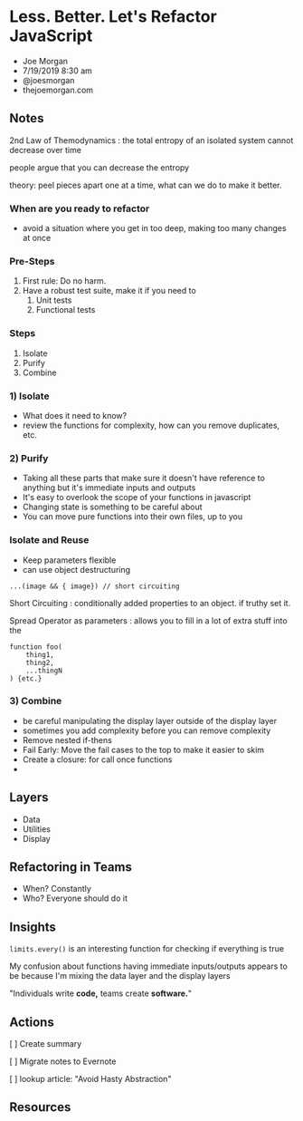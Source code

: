 # Less. Better. Let's Refactor JavaScript

* Joe Morgan
* 7/19/2019 8:30 am
* @joesmorgan
* thejoemorgan.com

<!-- Summary: -->

## Notes
2nd Law of Themodynamics
: the total entropy of an isolated system cannot decrease over time

people argue that you can decrease the entropy

theory: 
peel pieces apart one at a time, what can we do to make it better.

### When are you ready to refactor
* avoid a situation where you get in too deep, making too many changes at once

### Pre-Steps
1. First rule: Do no harm.
1. Have a robust test suite, make it if you need to
    1. Unit tests
    1. Functional tests

### Steps
1. Isolate
1. Purify
1. Combine

### 1) Isolate
* What does it need to know?
* review the functions for complexity, how can you remove duplicates, etc.

### 2) Purify
* Taking all these parts that make sure it doesn't have reference to anything but it's immediate inputs and outputs
* It's easy to overlook the scope of your functions in javascript
* Changing state is something to be careful about
* You can move pure functions into their own files, up to you

### Isolate and Reuse
* Keep parameters flexible
* can use object destructuring
```
...(image && { image}) // short circuiting
```
Short Circuiting
: conditionally added properties to an object. if truthy set it.

Spread Operator as parameters
: allows you to fill in a lot of extra stuff into the 
```
function foo(
    thing1,
    thing2,
    ...thingN
) {etc.}
```

### 3) Combine
* be careful manipulating the display layer outside of the display layer
* sometimes you add complexity before you can remove complexity
* Remove nested if-thens
* Fail Early: Move the fail cases to the top to make it easier to skim
* Create a closure: for call once functions
* 

## Layers
* Data
* Utilities
* Display

## Refactoring in Teams
* When? Constantly
* Who? Everyone should do it

## Insights
`limits.every()` is an interesting function for checking if everything is true

My confusion about functions having immediate inputs/outputs appears to be because I'm mixing the data layer and the display layers

"Individuals write **code,** teams create **software.**"

## Actions
[ ] Create summary

[ ] Migrate notes to Evernote

[ ] lookup article: "Avoid Hasty Abstraction"

## Resources

<!-- Footnotes -->
[^1]: Example footnote

<!-- Markdown Cheatsheet https://www.markdownguide.org/cheat-sheet/ -->
